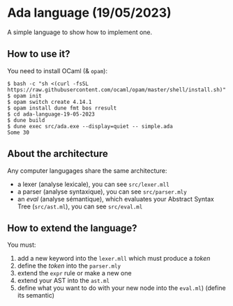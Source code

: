 # Ada language (19/05/2023)

A simple language to show how to implement one.

## How to use it?

You need to install OCaml (& `opam`):
```shell-session
$ bash -c "sh <(curl -fsSL https://raw.githubusercontent.com/ocaml/opam/master/shell/install.sh)"
$ opam init
$ opam switch create 4.14.1
$ opam install dune fmt bos rresult
$ cd ada-language-19-05-2023
$ dune build
$ dune exec src/ada.exe --display=quiet -- simple.ada
Some 30
```

## About the architecture

Any computer langugages share the same architecture:
- a lexer (analyse lexicale), you can see `src/lexer.mll`
- a parser (analyse syntaxique), you can see `src/parser.mly`
- an _eval_ (analyse sémantique), which evaluates your
  Abstract Syntax Tree (`src/ast.ml`), you can see `src/eval.ml`

## How to extend the language?

You must:
1) add a new keyword into the `lexer.mll` which must produce
   a _token_
2) define the _token_ into the `parser.mly`
3) extend the `expr` rule or make a new one
4) extend your AST into the `ast.ml`
5) define what you want to do with your new node into the `eval.ml`)
   (define its semantic)
